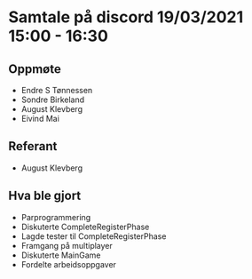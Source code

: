 # Samtale på discord 19/03/2021 15:00 - 16:30

## Oppmøte
* Endre S Tønnessen
* Sondre Birkeland
* August Klevberg
* Eivind Mai

## Referant
* August Klevberg

## Hva ble gjort
* Parprogrammering
* Diskuterte CompleteRegisterPhase
* Lagde tester til CompleteRegisterPhase
* Framgang på multiplayer
* Diskuterte MainGame
* Fordelte arbeidsoppgaver
